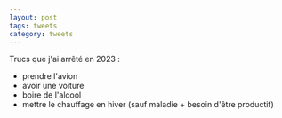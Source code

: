 ```yaml
---
layout: post
tags: tweets
category: tweets
---
```


Trucs que j'ai arrêté en 2023 :
- prendre l'avion
- avoir une voiture
- boire de l'alcool
- mettre le chauffage en hiver (sauf maladie + besoin d'être productif)

